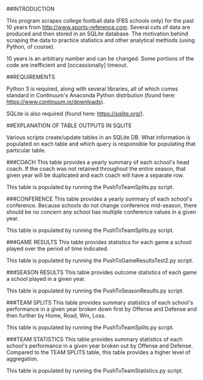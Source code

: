 ##INTRODUCTION

This program scrapes college football data (FBS schools only) for the past 10 years from http://www.sports-reference.com. Several  cuts of data are produced and then stored in an SQLite database. The motivation behind scraping the data to practice statistics and other analytical methods (using Python, of course). 

10 years is an arbitrary number and can be changed. Some portions of the code are inefficient and [occassionally] timeout.


##REQUIREMENTS

Python 3 is required, along with several libraries, all of which comes standard in Continuum's Anaconda Python distrbution (found here: https://www.continuum.io/downloads).

SQLite is also required (found here: https://sqlite.org/). 


##EXPLANATION OF TABLE OUTPUTS IN SQLITE

Various scripts create/update tables in an SQLite DB. What information is populated on each table and which query is responsible for populating that particular table.

###COACH
This table provides a yearly summary of each school's head coach. If the coach was not retained throughout the entire season, that given year will be duplicated and each coach will have a separate row.

This table is populated by running the PushToTeamSplits.py script.

###CONFERENCE
This table provides a yearly summary of each school's conference. Because schools do not change conference mid-season, there should be no concern any school has multiple conference values in a given year. 

This table is populated by running the PushToTeamSplits.py script.

###GAME RESULTS
This table provides statistics for each game a school played over the period of time indicated.

This table is populated by running the PushToGameResultsTest2.py script.

###SEASON RESULTS
This table provides outcome statistics of each game a school played in a given year.

This table is populated by running the PushToSeasonResults.py script.

###TEAM SPLITS
This table provides summary statistics of each school's performance in a given year broken down first by Offense and Defense and then further by Home, Road, Win, Loss.

This table is populated by running the PushToTeamSplits.py script.

###TEAM STATISTICS
This table provides summary statistics of each school's performance in a given year broken out by Offense and Defense. Compared to the TEAM SPLITS table, this table provides a higher level of aggregation.

This table is populated by running the PushToTeamStatistics.py script.


